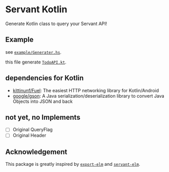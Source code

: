 # Servant Kotlin

Generate Kotlin class to query your Servant API!

## Example

see [`example/Generater.hs`](/example/Generater.hs).

this file generate [`TodoAPI.kt`](/example/com/github/matsubara0507/TodoAPI.kt).

## dependencies for Kotlin

- [kittinunf/Fuel](https://github.com/kittinunf/Fuel): The easiest HTTP networking library for Kotlin/Android
- [google/gson](https://github.com/google/gson): A Java serialization/deserialization library to convert Java Objects into JSON and back

## not yet, no Implements

- [ ] Original QueryFlag
- [ ] Original Header

## Acknowledgement

This package is greatly inspired by [`export-elm`](https://hackage.haskell.org/package/elm-export) and [`servant-elm`](https://hackage.haskell.org/package/servant-elm).

